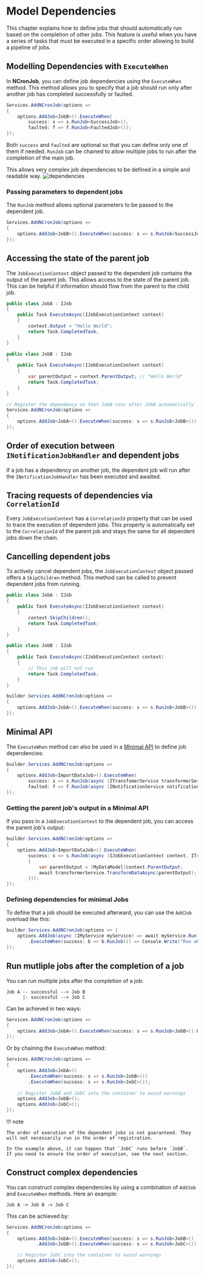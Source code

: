 # Model Dependencies
This chapter explains how to define jobs that should automatically run based on the completion of other jobs. This feature is useful when you have a series of tasks that must be executed in a specific order allowing to build a pipeline of jobs.

## Modelling Dependencies with `ExecuteWhen`
In **NCronJob**, you can define job dependencies using the `ExecuteWhen` method. This method allows you to specify that a job should run only after another job has completed successfully or faulted.

```csharp
Services.AddNCronJob(options => 
{
    options.AddJob<JobB>().ExecuteWhen(
        success: s => s.RunJob<SuccessJob>(),
        faulted: f => f.RunJob<FaultedJob>());
});
```

Both `success` and `faulted` are optional so that you can define only one of them if needed. `RunJob` can be chained to allow multiple jobs to run after the completion of the main job.

This allows very complex job dependencies to be defined in a simple and readable way.
![dependencies](../assets/flow.webp)

### Passing parameters to dependent jobs
The `RunJob` method allows optional parameters to be passed to the dependent job. 

```csharp
Services.AddNCronJob(options => 
{
    options.AddJob<JobB>().ExecuteWhen(success: s => s.RunJob<SuccessJob>("Foo"));
});
```

## Accessing the state of the parent job
The `JobExecutionContext` object passed to the dependent job contains the output of the parent job. This allows access to the state of the parent job. This can be helpful if information should flow from the parent to the child job.

```csharp
public class JobA : IJob
{
    public Task ExecuteAsync(IJobExecutionContext context)
    {
        context.Output = "Hello World";
        return Task.CompletedTask;
    }
}

public class JobB : IJob
{
    public Task ExecuteAsync(IJobExecutionContext context)
    {
        var parentOutput = context.ParentOutput; // "Hello World"
        return Task.CompletedTask;
    }
}

// Register the dependency so that JobB runs after JobA automatically
Services.AddNCronJob(options => 
{
    options.AddJob<JobA>().ExecuteWhen(success: s => s.RunJob<JobB>());
});
```

## Order of execution between `INotificationJobHandler` and dependent jobs
If a job has a dependency on another job, the dependent job will run after the `INotificationJobHandler` has been executed and awaited.


## Tracing requests of dependencies via `CorrelationId`
Every `JobExecutionContext` has a `CorrelationId` property that can be used to trace the execution of dependent jobs. This property is automatically set to the `CorrelationId` of the parent job and stays the same for all dependent jobs down the chain.

## Cancelling dependent jobs
To actively cancel dependent jobs, the `JobExecutionContext` object passed offers a `SkipChildren` method. This method can be called to prevent dependent jobs from running.

```csharp
public class JobA : IJob
{
    public Task ExecuteAsync(IJobExecutionContext context)
    {
        context.SkipChildren();
        return Task.CompletedTask;
    }
}

public class JobB : IJob
{
    public Task ExecuteAsync(IJobExecutionContext context)
    {
        // This job will not run
        return Task.CompletedTask;
    }
}

builder.Services.AddNCronJob(options => 
{
    options.AddJob<JobA>().ExecuteWhen(success: s => s.RunJob<JobB>());
});
```

## Minimal API
The `ExecuteWhen` method can also be used in a [Minimal API](minimal-api.md) to define job dependencies:
```csharp
builder.Services.AddNCronJob(options => 
{
    options.AddJob<ImportDataJob>().ExecuteWhen(
        success: s => s.RunJob(async (ITransfomerService transformerService) => await transformerService.TransformDataAsync()),
        faulted: f => f.RunJob(async (INotificationService notificationService) => await notificationService.SendNotificationAsync()));
});
```

### Getting the parent job's output in a Minimal API
If you pass in a `JobExecutionContext` to the dependent job, you can access the parent job's output:

```csharp
builder.Services.AddNCronJob(options => 
{
    options.AddJob<ImportDataJob>().ExecuteWhen(
        success: s => s.RunJob(async (IJobExecutionContext context, ITransfomerService transformerService) => 
        {
            var parentOutput = (MyDataModel)context.ParentOutput;
            await transformerService.TransformDataAsync(parentOutput);
        }));
});
```

### Defining dependencies for minimal Jobs
To define that a job should be executed afterward, you can use the `AddJob` overload like this:

```csharp
builder.Services.AddNCronJob(options => {
    options.AddJob(async (IMyService myService) => await myService.Run())
        .ExecuteWhen(success: b => b.RunJob(() => Console.Write("Run when successful")));
});
```

## Run mutliple jobs after the completion of a job

You can run multiple jobs after the completion of a job:
```no-class
Job A -- successful --> Job B
      |- successful --> Job C
```

Can be achieved in two ways:

```csharp
Services.AddNCronJob(options => 
{
    options.AddJob<JobA>().ExecuteWhen(success: s => s.RunJob<JobB>().RunJob<JobC>());
});
```

Or by chaining the `ExecuteWhen` method:

```csharp
Services.AddNCronJob(options => 
{
    options.AddJob<JobA>()
        .ExecuteWhen(success: s => s.RunJob<JobB>())
        .ExecuteWhen(success: s => s.RunJob<JobC>());
    
    // Register JobB and JobC into the container to avoid warnings
    options.AddJob<JobB>();
    options.AddJob<JobC>();
});
```

!!! note

    The order of execution of the dependent jobs is not guaranteed. They will not necessarily run in the order of registration.
    
    In the example above, it can happen that `JobC` runs before `JobB`.
    If you need to ensure the order of execution, see the next section.

## Construct complex dependencies
You can construct complex dependencies by using a combination of `AddJob` and `ExecuteWhen` methods. Here an example:

```
Job A -> Job B -> Job C
```

This can be achieved by:

```csharp
Services.AddNCronJob(options => 
{
    options.AddJob<JobA>().ExecuteWhen(success: s => s.RunJob<JobB>()
           .AddJob<JobB>().ExecuteWhen(success: s => s.RunJob<JobC>());

    // Register JobC into the container to avoid warnings
    options.AddJob<JobC>();
});
```
